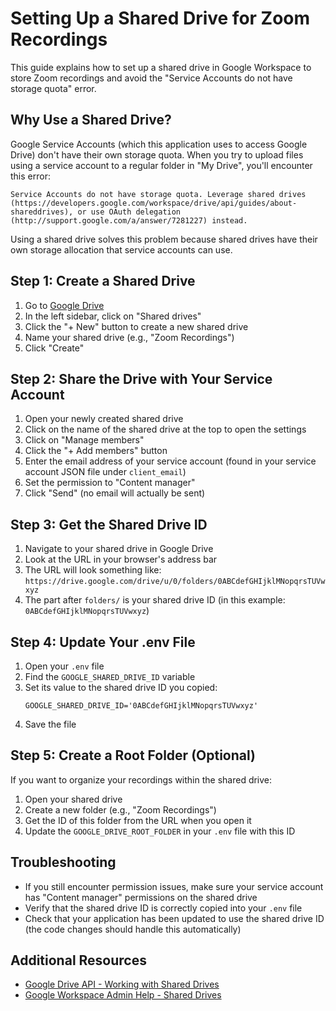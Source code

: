 # Setting Up a Shared Drive for Zoom Recordings

This guide explains how to set up a shared drive in Google Workspace to store Zoom recordings and avoid the "Service Accounts do not have storage quota" error.

## Why Use a Shared Drive?

Google Service Accounts (which this application uses to access Google Drive) don't have their own storage quota. When you try to upload files using a service account to a regular folder in "My Drive", you'll encounter this error:

```
Service Accounts do not have storage quota. Leverage shared drives (https://developers.google.com/workspace/drive/api/guides/about-shareddrives), or use OAuth delegation (http://support.google.com/a/answer/7281227) instead.
```

Using a shared drive solves this problem because shared drives have their own storage allocation that service accounts can use.

## Step 1: Create a Shared Drive

1. Go to [Google Drive](https://drive.google.com)
2. In the left sidebar, click on "Shared drives"
3. Click the "+ New" button to create a new shared drive
4. Name your shared drive (e.g., "Zoom Recordings")
5. Click "Create"

## Step 2: Share the Drive with Your Service Account

1. Open your newly created shared drive
2. Click on the name of the shared drive at the top to open the settings
3. Click on "Manage members"
4. Click the "+ Add members" button
5. Enter the email address of your service account (found in your service account JSON file under `client_email`)
6. Set the permission to "Content manager"
7. Click "Send" (no email will actually be sent)

## Step 3: Get the Shared Drive ID

1. Navigate to your shared drive in Google Drive
2. Look at the URL in your browser's address bar
3. The URL will look something like: `https://drive.google.com/drive/u/0/folders/0ABCdefGHIjklMNopqrsTUVwxyz`
4. The part after `folders/` is your shared drive ID (in this example: `0ABCdefGHIjklMNopqrsTUVwxyz`)

## Step 4: Update Your .env File

1. Open your `.env` file
2. Find the `GOOGLE_SHARED_DRIVE_ID` variable
3. Set its value to the shared drive ID you copied:
   ```
   GOOGLE_SHARED_DRIVE_ID='0ABCdefGHIjklMNopqrsTUVwxyz'
   ```
4. Save the file

## Step 5: Create a Root Folder (Optional)

If you want to organize your recordings within the shared drive:

1. Open your shared drive
2. Create a new folder (e.g., "Zoom Recordings")
3. Get the ID of this folder from the URL when you open it
4. Update the `GOOGLE_DRIVE_ROOT_FOLDER` in your `.env` file with this ID

## Troubleshooting

- If you still encounter permission issues, make sure your service account has "Content manager" permissions on the shared drive
- Verify that the shared drive ID is correctly copied into your `.env` file
- Check that your application has been updated to use the shared drive ID (the code changes should handle this automatically)

## Additional Resources

- [Google Drive API - Working with Shared Drives](https://developers.google.com/drive/api/guides/about-shareddrives)
- [Google Workspace Admin Help - Shared Drives](https://support.google.com/a/topic/7337266) 
